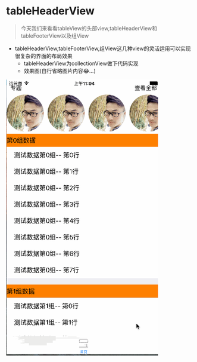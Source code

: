 # tableHeaderView
> 今天我们来看看tableView的头部view,tableHeaderView和tableFooterView以及组View

- tableHeaderView,tableFooterView,组View这几种view的灵活运用可以实现很复杂的界面的布局效果
  - tableHeaderView为collectionView做下代码实现
  - 效果图(自行省略图片内容😂...)
  
  
 ![image](images/topcollectionview.gif)